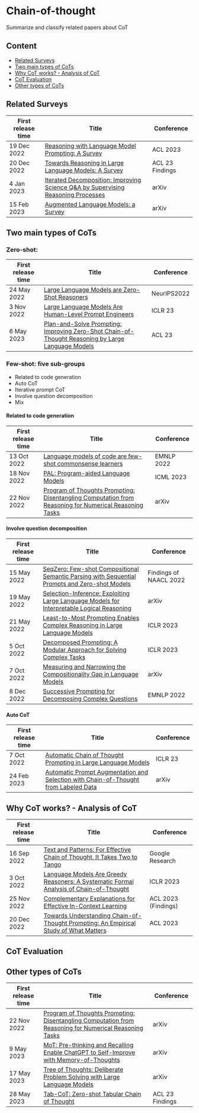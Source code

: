 # Chain-of-thought
Summarize and classify related papers about CoT

## Content
- [Related Surveys](https://github.com/Alab-NII/chain-of-thought/blob/main/README.md#related-surveys)
- [Two main types of CoTs](https://github.com/Alab-NII/chain-of-thought/blob/main/README.md#two-main-types-of-cots)
- [Why CoT works? - Analysis of CoT](https://github.com/Alab-NII/chain-of-thought/blob/main/README.md#why-cot-works---analysis-of-cot)
- [CoT Evaluation](https://github.com/Alab-NII/chain-of-thought/blob/main/README.md#cot-evaluation)
- [Other types of CoTs](https://github.com/Alab-NII/chain-of-thought/blob/main/README.md#other-types-of-cots)

## Related Surveys
|First release time|Title|Conference|
|---|---| --- |
| 19 Dec 2022 | [Reasoning with Language Model Prompting: A Survey](https://arxiv.org/abs/2212.09597)  | ACL 2023   |
|  20 Dec 2022   |  [Towards Reasoning in Large Language Models: A Survey](https://arxiv.org/abs/2212.10403)   |  ACL 23 Findings   |
|   4 Jan 2023  |  [Iterated Decomposition: Improving Science Q&A by Supervising Reasoning Processes](https://arxiv.org/abs/2301.01751)   |  arXiv   |
|  15 Feb 2023   |  [Augmented Language Models: a Survey](https://arxiv.org/pdf/2302.07842.pdf)   |  arXiv   |

## Two main types of CoTs
### Zero-shot:
|First release time|Title|Conference|
|---|---| --- |
|  24 May 2022  | [Large Language Models are Zero-Shot Reasoners](https://arxiv.org/abs/2205.11916)   |  NeurIPS2022  |
|  3 Nov 2022  |  [Large Language Models Are Human-Level Prompt Engineers](https://arxiv.org/abs/2211.01910)  |  ICLR 23  |
|  6 May 2023 |  [Plan-and-Solve Prompting: Improving Zero-Shot Chain-of-Thought Reasoning by Large Language Models](https://arxiv.org/abs/2305.04091)  |  ACL 23  |

### Few-shot: five sub-groups
- Related to code generation
- Auto CoT
- Iterative prompt CoT
- Involve question decomposition
- Mix

#### Related to code generation
|First release time|Title|Conference|
|---|---| --- |
 |  13 Oct 2022  | [Language models of code are few-shot commonsense learners](https://aclanthology.org/2022.emnlp-main.90.pdf)  |  EMNLP 2022  |
| 18 Nov 2022   | [PAL: Program-aided Language Models](https://arxiv.org/pdf/2211.10435.pdf)  |  ICML 2023  |
|  22 Nov 2022  | [Program of Thoughts Prompting: Disentangling Computation from Reasoning for Numerical Reasoning Tasks](https://arxiv.org/abs/2211.12588)  |  arXiv  |


#### Involve question decomposition
|First release time|Title|Conference|
|---|---| --- |
|  15 May 2022    |  [SeqZero: Few-shot Compositional Semantic Parsing with Sequential Prompts and Zero-shot Models](https://aclanthology.org/2022.findings-naacl.5/)   |   Findings of NAACL 2022    |
|   19 May 2022   |  [Selection-Inference: Exploiting Large Language Models for Interpretable Logical Reasoning](https://arxiv.org/abs/2205.09712)   |   arXiv    |
|  21 May 2022    |  [Least-to-Most Prompting Enables Complex Reasoning in Large Language Models](https://arxiv.org/abs/2205.10625)   |    ICLR 2023   |
|  5 Oct 2022    |  [Decomposed Prompting: A Modular Approach for Solving Complex Tasks ](https://arxiv.org/pdf/2210.02406.pdf)   |     ICLR 2023   |
|   7 Oct 2022   |  [Measuring and Narrowing the Compositionality Gap in Language Models](https://arxiv.org/pdf/2210.03350.pdf)   |    arXiv   |
|  8 Dec 2022    |  [Successive Prompting for Decomposing Complex Questions](https://aclanthology.org/2022.emnlp-main.81.pdf)   |    EMNLP 2022   |


#### Auto CoT
|First release time|Title|Conference|
|---|---| --- |
|  7 Oct 2022   |  [Automatic Chain of Thought Prompting in Large Language Models](https://arxiv.org/abs/2210.03493)   |   ICLR 23    |
|  24 Feb 2023   |  [Automatic Prompt Augmentation and Selection with Chain-of-Thought from Labeled Data](https://arxiv.org/abs/2302.12822)   |   arXiv |


## Why CoT works? - Analysis of CoT
|First release time|Title|Conference|
|---|---| --- |
|  16 Sep 2022   |  [Text and Patterns: For Effective Chain of Thought, It Takes Two to Tango](https://arxiv.org/abs/2209.07686)   |  Google Research   |
|  3 Oct 2022   |  [Language Models Are Greedy Reasoners: A Systematic Formal Analysis of Chain-of-Thought](https://arxiv.org/abs/2210.01240)   |   ICLR 2023   |
|   25 Nov 2022  |   [Complementary Explanations for Effective In-Context Learning](https://aclanthology.org/2023.findings-acl.273/)  |  ACL 2023 (Findings)   |
|  20 Dec 2022   |   [Towards Understanding Chain-of-Thought Prompting: An Empirical Study of What Matters](https://aclanthology.org/2023.acl-long.153/)  |  ACL 2023   |


## CoT Evaluation

## Other types of CoTs
|First release time|Title|Conference|
|---|---| --- |
|  22 Nov 2022    |  [Program of Thoughts Prompting: Disentangling Computation from Reasoning for Numerical Reasoning Tasks](https://arxiv.org/abs/2211.12588)   |   arXiv   |
|  9 May 2023    |   [MoT: Pre-thinking and Recalling Enable ChatGPT to Self-Improve with Memory-of-Thoughts](https://arxiv.org/abs/2305.05181)  |    arXiv  |
|   17 May 2023   |   [Tree of Thoughts: Deliberate Problem Solving with Large Language Models](https://arxiv.org/abs/2305.10601)  |  arXiv    |
|   28 May 2023   |   [Tab-CoT: Zero-shot Tabular Chain of Thought](https://arxiv.org/abs/2305.17812)  |  ACL 23 Findings    |
